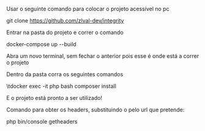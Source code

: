 Usar o seguinte comando para colocar o projeto acessível no pc

  git clone https://github.com/zlval-dev/integrity

Entrar na pasta do projeto e correr o comando

  docker-compose up --build
  
Abra um novo terminal, sem fechar o anterior pois esse é onde está a correr o projeto

Dentro da pasta corra os seguintes comandos

  \tdocker exec -it php bash
  composer install
  
E o projeto está pronto a ser utilizado!

Comando para obter os headers, substituindo o <url> pelo url que pretende:
  
  php bin/console getheaders <url>
